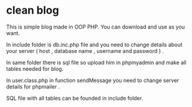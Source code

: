 # clean blog
 
This is simple blog made in OOP PHP. You can download and use as you want.

In include folder is db.inc.php file and you need to change details about your server ( host , database name , username and password ) .

In same folder there is sql file so upload him in phpmyadmin and make all tables needed for blog.

In user.class.php in function sendMessage you need to change server details for phpmailer  .

SQL file with all tables can be founded in include folder.
